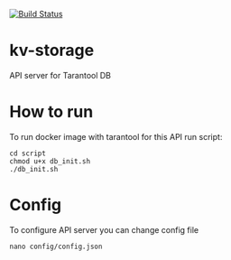 [![Build Status](https://travis-ci.org/hackallcode/tarantool-api.svg?branch=master)](https://travis-ci.org/hackallcode/tarantool-api)  
# kv-storage  
API server for Tarantool DB  
# How to run
To run docker image with tarantool for this API run script:

    cd script
    chmod u+x db_init.sh
    ./db_init.sh
# Config
To configure API server you can change config file

    nano config/config.json